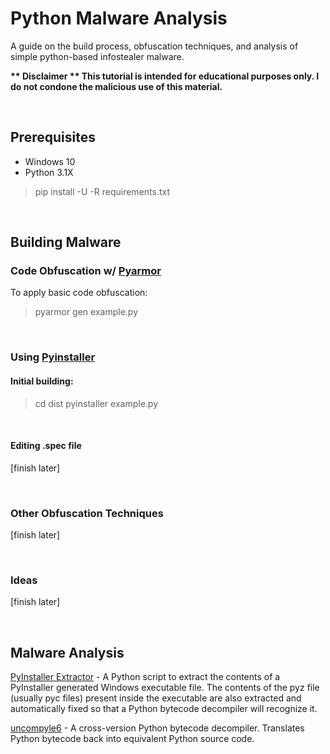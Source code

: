 # Python Malware Analysis
A guide on the build process, obfuscation techniques, and analysis of simple python-based infostealer malware.<p>
<b>** Disclaimer ** This tutorial is intended for educational purposes only. I do not condone the malicious use of this material.</b>


<br>

## Prerequisites
- Windows 10
- Python 3.1X
> pip install -U -R requirements.txt

<br>

## Building Malware

### Code Obfuscation w/ [Pyarmor](https://pypi.org/project/pyarmor/)
To apply basic code obfuscation:
> pyarmor gen example.py

<br>

### Using [Pyinstaller](https://pyinstaller.org/en/stable/usage.html)
#### Initial building:
> cd dist
> pyinstaller example.py

<br>

#### Editing .spec file

[finish later]


<br>

### Other Obfuscation Techniques
[finish later]

<br>

### Ideas
[finish later]

<br>

## Malware Analysis

[PyInstaller Extractor](https://github.com/extremecoders-re/pyinstxtractor) - A Python script to extract the contents of a PyInstaller generated Windows 
executable file. The contents of the pyz file (usually pyc files) present inside the 
executable are also extracted and automatically fixed so that a Python bytecode decompiler will recognize it.

[uncompyle6](https://github.com/rocky/python-uncompyle6/) - A cross-version Python bytecode decompiler. Translates Python bytecode back into equivalent Python source code.
